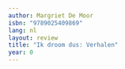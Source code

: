 ```yaml
---
author: Margriet De Moor
isbn: "9789025409869"
lang: nl
layout: review
title: "Ik droom dus: Verhalen"
year: 0
---
```

